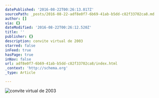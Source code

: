 ```yaml
---
datePublished: '2016-08-22T00:26:13.017Z'
sourcePath: _posts/2016-08-22-adf8e0f7-6b69-41ab-b5dd-c82f33702ca8.md
author: []
via: {}
dateModified: '2016-08-22T00:26:12.520Z'
title: ''
publisher: {}
description: convite virtual de 2003
starred: false
inFeed: true
hasPage: true
inNav: false
url: adf8e0f7-6b69-41ab-b5dd-c82f33702ca8/index.html
_context: 'http://schema.org'
_type: Article

---
```

![convite virtual de 2003](https://the-grid-user-content.s3-us-west-2.amazonaws.com/d00e5301-8d4c-4122-977b-6cfc79d9e26d.gif)